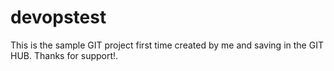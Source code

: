 # devopstest

This is the sample GIT project first time created by me and saving in the GIT HUB.
Thanks for support!.
